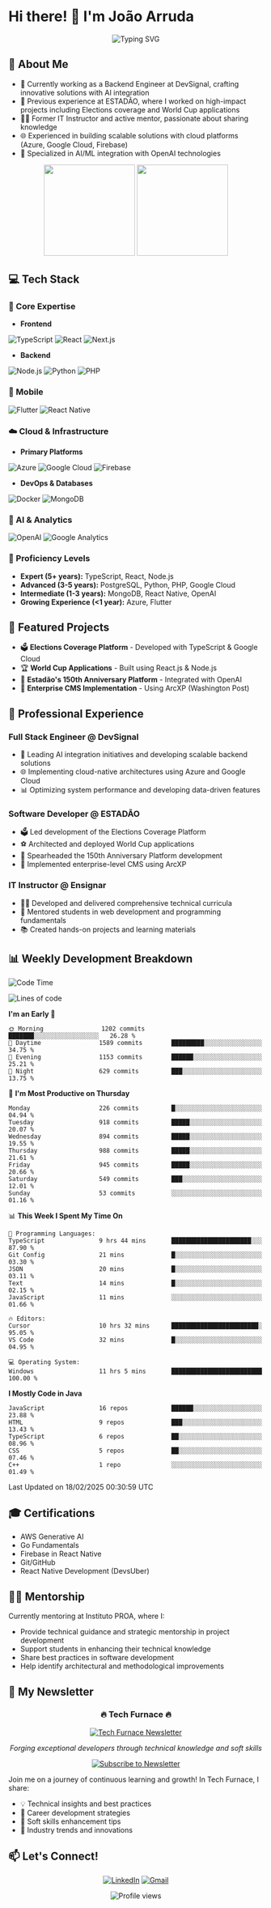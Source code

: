 # Hi there! 👋 I'm João Arruda

<div align="center">
  <img src="https://readme-typing-svg.herokuapp.com?font=Fira+Code&pause=1000&color=00FF00&center=true&vCenter=true&width=435&lines=Full+Stack+Software+Engineer;10x+Engineer+by+DevSignal;AI+%26+Cloud+Solutions+Specialist;TypeScript+%7C+Next+%7C+Node+%7C+Python;PHP+%7C+Flutter+%7C+React+Native;Adaptable+to+New+Technologies&background=1A1B27" alt="Typing SVG" />
</div>

## 🚀 About Me

- 🔭 Currently working as a Backend Engineer at DevSignal, crafting innovative solutions with AI integration
- 🌟 Previous experience at ESTADÃO, where I worked on high-impact projects including Elections coverage and World Cup applications
- 👨‍🏫 Former IT Instructor and active mentor, passionate about sharing knowledge
- 🌐 Experienced in building scalable solutions with cloud platforms (Azure, Google Cloud, Firebase)
- 🤖 Specialized in AI/ML integration with OpenAI technologies

<div align="center">
  <img height="180em" src="https://github-readme-stats.vercel.app/api?username=DarkSide-Dev&show_icons=true&theme=tokyonight&include_all_commits=true&count_private=true&hide_border=true"/>
  <img height="180em" src="https://github-readme-stats.vercel.app/api/top-langs/?username=DarkSide-Dev&layout=compact&langs_count=7&theme=tokyonight&hide_border=true"/>
</div>

## 💻 Tech Stack

### 🎯 Core Expertise
- **Frontend**

![TypeScript](https://img.shields.io/badge/-TypeScript-3178C6?style=for-the-badge&logo=typescript&logoColor=white)
![React](https://img.shields.io/badge/-React-61DAFB?style=for-the-badge&logo=react&logoColor=black)
![Next.js](https://img.shields.io/badge/-Next.js-000000?style=for-the-badge&logo=next.js&logoColor=white)

- **Backend**

![Node.js](https://img.shields.io/badge/-Node.js-339933?style=for-the-badge&logo=node.js&logoColor=white)
![Python](https://img.shields.io/badge/-Python-3776AB?style=for-the-badge&logo=python&logoColor=white)
![PHP](https://img.shields.io/badge/-PHP-777BB4?style=for-the-badge&logo=php&logoColor=white)

### 📱 Mobile
![Flutter](https://img.shields.io/badge/-Flutter-02569B?style=for-the-badge&logo=flutter&logoColor=white)
![React Native](https://img.shields.io/badge/-React_Native-61DAFB?style=for-the-badge&logo=react&logoColor=black)

### ☁️ Cloud & Infrastructure
- **Primary Platforms**

![Azure](https://img.shields.io/badge/-Azure-0089D6?style=for-the-badge&logo=microsoft-azure&logoColor=white)
![Google Cloud](https://img.shields.io/badge/-Google_Cloud-4285F4?style=for-the-badge&logo=google-cloud&logoColor=white)
![Firebase](https://img.shields.io/badge/-Firebase-FFCA28?style=for-the-badge&logo=firebase&logoColor=black)

- **DevOps & Databases**

![Docker](https://img.shields.io/badge/-Docker-2496ED?style=for-the-badge&logo=docker&logoColor=white)
![MongoDB](https://img.shields.io/badge/-MongoDB-47A248?style=for-the-badge&logo=mongodb&logoColor=white)

### 🤖 AI & Analytics
![OpenAI](https://img.shields.io/badge/-OpenAI-412991?style=for-the-badge&logo=openai&logoColor=white)
![Google Analytics](https://img.shields.io/badge/-Google%20Analytics-E37400?style=for-the-badge&logo=google-analytics&logoColor=white)

### 💪 Proficiency Levels
- **Expert (5+ years):** TypeScript, React, Node.js
- **Advanced (3-5 years):** PostgreSQL, Python, PHP, Google Cloud
- **Intermediate (1-3 years):** MongoDB, React Native, OpenAI
- **Growing Experience (<1 year):** Azure, Flutter

## 🌟 Featured Projects

- 🗳️ **Elections Coverage Platform** - Developed with TypeScript & Google Cloud
- 🏆 **World Cup Applications** - Built using React.js & Node.js
- 🎉 **Estadão's 150th Anniversary Platform** - Integrated with OpenAI
- 💼 **Enterprise CMS Implementation** - Using ArcXP (Washington Post)

## 💼 Professional Experience

### Full Stack Engineer @ DevSignal

- 🤖 Leading AI integration initiatives and developing scalable backend solutions
- 🌐 Implementing cloud-native architectures using Azure and Google Cloud
- 📊 Optimizing system performance and developing data-driven features

### Software Developer @ ESTADÃO

- 🗳️ Led development of the Elections Coverage Platform
- ⚽ Architected and deployed World Cup applications
- 🎉 Spearheaded the 150th Anniversary Platform development
- 💼 Implemented enterprise-level CMS using ArcXP

### IT Instructor @ Ensignar

- 👨‍🏫 Developed and delivered comprehensive technical curricula
- 🎯 Mentored students in web development and programming fundamentals
- 📚 Created hands-on projects and learning materials

## 📊 Weekly Development Breakdown

<!--START_SECTION:waka-->
![Code Time](http://img.shields.io/badge/Code%20Time-13%20hrs%2052%20mins-blue)

![Lines of code](https://img.shields.io/badge/From%20Hello%20World%20I%27ve%20Written-1.4%20million%20lines%20of%20code-blue)

**I'm an Early 🐤** 

```text
🌞 Morning                1202 commits        ███████░░░░░░░░░░░░░░░░░░   26.28 % 
🌆 Daytime                1589 commits        █████████░░░░░░░░░░░░░░░░   34.75 % 
🌃 Evening                1153 commits        ██████░░░░░░░░░░░░░░░░░░░   25.21 % 
🌙 Night                  629 commits         ███░░░░░░░░░░░░░░░░░░░░░░   13.75 % 
```
📅 **I'm Most Productive on Thursday** 

```text
Monday                   226 commits         █░░░░░░░░░░░░░░░░░░░░░░░░   04.94 % 
Tuesday                  918 commits         █████░░░░░░░░░░░░░░░░░░░░   20.07 % 
Wednesday                894 commits         █████░░░░░░░░░░░░░░░░░░░░   19.55 % 
Thursday                 988 commits         █████░░░░░░░░░░░░░░░░░░░░   21.61 % 
Friday                   945 commits         █████░░░░░░░░░░░░░░░░░░░░   20.66 % 
Saturday                 549 commits         ███░░░░░░░░░░░░░░░░░░░░░░   12.01 % 
Sunday                   53 commits          ░░░░░░░░░░░░░░░░░░░░░░░░░   01.16 % 
```


📊 **This Week I Spent My Time On** 

```text
💬 Programming Languages: 
TypeScript               9 hrs 44 mins       ██████████████████████░░░   87.90 % 
Git Config               21 mins             █░░░░░░░░░░░░░░░░░░░░░░░░   03.30 % 
JSON                     20 mins             █░░░░░░░░░░░░░░░░░░░░░░░░   03.11 % 
Text                     14 mins             █░░░░░░░░░░░░░░░░░░░░░░░░   02.15 % 
JavaScript               11 mins             ░░░░░░░░░░░░░░░░░░░░░░░░░   01.66 % 

🔥 Editors: 
Cursor                   10 hrs 32 mins      ████████████████████████░   95.05 % 
VS Code                  32 mins             █░░░░░░░░░░░░░░░░░░░░░░░░   04.95 % 

💻 Operating System: 
Windows                  11 hrs 5 mins       █████████████████████████   100.00 % 
```

**I Mostly Code in Java** 

```text
JavaScript               16 repos            ██████░░░░░░░░░░░░░░░░░░░   23.88 % 
HTML                     9 repos             ███░░░░░░░░░░░░░░░░░░░░░░   13.43 % 
TypeScript               6 repos             ██░░░░░░░░░░░░░░░░░░░░░░░   08.96 % 
CSS                      5 repos             ██░░░░░░░░░░░░░░░░░░░░░░░   07.46 % 
C++                      1 repo              ░░░░░░░░░░░░░░░░░░░░░░░░░   01.49 % 
```




 Last Updated on 18/02/2025 00:30:59 UTC
<!--END_SECTION:waka-->

## 🎓 Certifications
- AWS Generative AI
- Go Fundamentals
- Firebase in React Native
- Git/GitHub
- React Native Development (DevsUber)

## 👨‍🏫 Mentorship
Currently mentoring at Instituto PROA, where I:
- Provide technical guidance and strategic mentorship in project development
- Support students in enhancing their technical knowledge
- Share best practices in software development
- Help identify architectural and methodological improvements

## 📰 My Newsletter

<div align="center">

### 🔥 Tech Furnace 🔥

[<img src="https://media.licdn.com/dms/image/v2/D4D12AQFhy3AYObnr_A/series-logo_image-shrink_200_200/series-logo_image-shrink_200_200/0/1739031999209?e=1744848000&v=beta&t=teliZ6a6pbHwiWVX4Pu8FS20VmGP-haxt-tqBEO9jCk" alt="Tech Furnace Newsletter" />](https://www.linkedin.com/newsletters/tech-furnace-7294028900148371456)

*Forging exceptional developers through technical knowledge and soft skills*

[![Subscribe to Newsletter](https://img.shields.io/badge/-Subscribe%20Now-0A66C2?style=for-the-badge&logo=linkedin&logoColor=white)](https://www.linkedin.com/newsletters/tech-furnace-7294028900148371456)

</div>

Join me on a journey of continuous learning and growth! In Tech Furnace, I share:
- 💡 Technical insights and best practices
- 🌟 Career development strategies
- 🤝 Soft skills enhancement tips
- 🚀 Industry trends and innovations

## 📫 Let's Connect!

<div align="center">

[![LinkedIn](https://img.shields.io/badge/-LinkedIn-%230077B5?style=for-the-badge&logo=linkedin&logoColor=white)](https://www.linkedin.com/in/joao-victor-oliveira-arruda/)
[![Gmail](https://img.shields.io/badge/-Gmail-%23333?style=for-the-badge&logo=gmail&logoColor=white)](mailto:joao.oliveira.arruda06@gmail.com)

</div>
<div align="center">
  <img src="https://komarev.com/ghpvc/?username=DarkSide-Dev&color=brightgreen&style=for-the-badge" alt="Profile views" />
</div>
